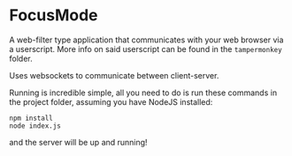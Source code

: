 # FocusMode

A web-filter type application that communicates with your web browser via a userscript. More info on said userscript can be found in the `tampermonkey` folder.

Uses websockets to communicate between client-server.

Running is incredible simple, all you need to do is run these commands in the project folder, assuming you have NodeJS installed:

```Shell
npm install
node index.js
```

and the server will be up and running!
